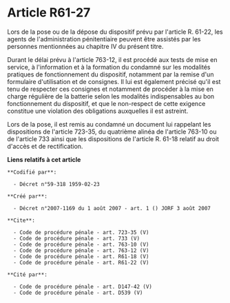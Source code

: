 # Article R61-27

Lors de la pose ou de la dépose du dispositif prévu par l'article R. 61-22, les agents de l'administration pénitentiaire
peuvent être assistés par les personnes mentionnées au chapitre IV du présent titre. 

Durant le délai prévu à l'article 763-12, il est procédé aux tests de mise en service, à l'information et à la formation du
condamné sur les modalités pratiques de fonctionnement du dispositif, notamment par la remise d'un formulaire d'utilisation
et de consignes. Il lui est également précisé qu'il est tenu de respecter ces consignes et notamment de procéder à la mise en
charge régulière de la batterie selon les modalités indispensables au bon fonctionnement du dispositif, et que le non-respect
de cette exigence constitue une violation des obligations auxquelles il est astreint. 

Lors de la pose, il est remis au condamné un document lui rappelant les dispositions de l'article 723-35, du quatrième alinéa
de l'article 763-10 ou de l'article 733 ainsi que les dispositions de l'article R. 61-18 relatif au droit d'accès et de
rectification.

**Liens relatifs à cet article**

	**Codifié par**:

	  - Décret n°59-318 1959-02-23

	**Créé par**:

	  - Décret n°2007-1169 du 1 août 2007 - art. 1 () JORF 3 août 2007

	**Cite**:

	  - Code de procédure pénale - art. 723-35 (V)
	  - Code de procédure pénale - art. 733 (V)
	  - Code de procédure pénale - art. 763-10 (V)
	  - Code de procédure pénale - art. 763-12 (V)
	  - Code de procédure pénale - art. R61-18 (V)
	  - Code de procédure pénale - art. R61-22 (V)

	**Cité par**:

	  - Code de procédure pénale - art. D147-42 (V)
	  - Code de procédure pénale - art. D539 (V)
